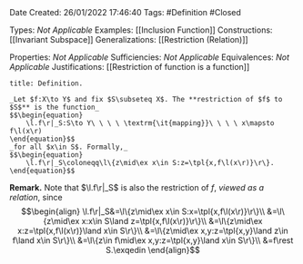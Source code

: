 <br />
<br />

Date Created: 26/01/2022 17:46:40
Tags: #Definition #Closed 

Types: _Not Applicable_
Examples: [[Inclusion Function]]
Constructions: [[Invariant Subspace]]
Generalizations: [[Restriction (Relation)]]

Properties: _Not Applicable_
Sufficiencies: _Not Applicable_
Equivalences: _Not Applicable_
Justifications: [[Restriction of function is a function]]

``` ad-Definition
title: Definition.

_Let $f:X\to Y$ and fix $S\subseteq X$. The **restriction of $f$ to $S$** is the function_
$$\begin{equation}
    \l.f\r|_S:S\to Y\ \ \ \ \textrm{\it{mapping}}\ \ \ \ x\mapsto f\l(x\r)
\end{equation}$$
_for all $x\in S$. Formally,_
$$\begin{equation}
    \l.f\r|_S\coloneqq\l\{z\mid\ex x\in S:z=\tpl{x,f\l(x\r)}\r\}.
\end{equation}$$

```

**Remark.** Note that $\l.f\r|_S$ is also the restriction of $f$, _viewed as a relation_, since
$$\begin{align}
    \l.f\r|_S&=\l\{z\mid\ex x\in S:x=\tpl{x,f\l(x\r)}\r\}\\
    &=\l\{z\mid\ex x:x\in S\land z=\tpl{x,f\l(x\r)}\r\}\\
    &=\l\{z\mid\ex x:z=\tpl{x,f\l(x\r)}\land x\in S\r\}\\
    &=\l\{z\mid\ex x,y:z=\tpl{x,y}\land z\in f\land x\in S\r\}\\
    &=\l\{z\in f\mid\ex x,y:z=\tpl{x,y}\land x\in S\r\}\\
    &=f\rest S.\exqedin
\end{align}$$
